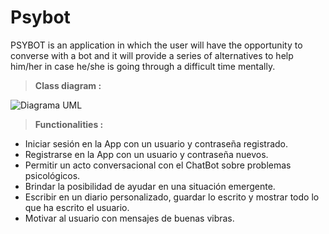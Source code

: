 # Psybot
PSYBOT is an application in which the user will have the opportunity to converse with a bot and it will provide a series of alternatives to help him/her in case he/she is going through a difficult time mentally.
> **Class diagram :** 

![Diagrama UML](https://user-images.githubusercontent.com/98929198/171313873-6b4e2d4f-689e-46e5-a734-0d80a7f014ed.png)

> **Functionalities :**
- Iniciar sesión en la App con un usuario y contraseña registrado.
- Registrarse en la App con un usuario y contraseña nuevos.
- Permitir un acto conversacional con el ChatBot sobre problemas psicológicos.
- Brindar la posibilidad de ayudar en una situación emergente.
- Escribir en un diario personalizado, guardar lo escrito y mostrar todo lo que ha escrito el usuario.
- Motivar al usuario con mensajes de buenas vibras.

